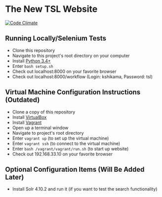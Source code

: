 The New TSL Website
===================

[![Code Climate](https://codeclimate.com/github/thestudentlife/Manhattan-Project/badges/gpa.svg)](https://codeclimate.com/github/thestudentlife/Manhattan-Project)

Running Locally/Selenium Tests
--------------------------

- Clone this repository
- Navigate to this project's root directory on your computer
- Install [Python 3.4+](https://www.python.org/downloads/)
- Enter <code>bash setup.sh</code>
- Check out localhost:8000 on your favorite browser
- Check out localhost:8000/workflow (Login: kshikama, Password: tsl)


Virtual Machine Configuration Instructions (Outdated)
--------------------------

- Clone a copy of this repository
- Install [VirtualBox](https://www.virtualbox.org/wiki/Downloads)
- Install [Vagrant](https://www.vagrantup.com/downloads.html)
- Open up a terminal window
- Navigate to project's root directory
- Enter <code>vagrant up</code> (to set up the virtual machine)
- Enter <code>vagrant ssh</code> (to connect to the virtual machine)
- Enter <code>bash /vagrant/vagrant/run.sh</code> (to start up website)
- Check out 192.168.33.10 on your favorite browser

Optional Configuration Items (Will Be Added Later)
--------------------------------------------------

- Install Solr 4.10.2 and run it (if you want to test the search functionality)